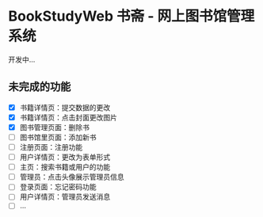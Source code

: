 # BookStudyWeb 书斋 - 网上图书馆管理系统

开发中...

## 未完成的功能
- [x] 书籍详情页：提交数据的更改
- [x] 书籍详情页：点击封面更改图片
- [x] 图书管理页面：删除书
- [ ] 图书馆里页面：添加新书
- [ ] 注册页面：注册功能
- [ ] 用户详情页：更改为表单形式
- [ ] 主页：搜索书籍或用户的功能
- [ ] 管理员：点击头像展示管理员信息
- [ ] 登录页面：忘记密码功能
- [ ] 用户详情页：管理员发送消息
- [ ] ...
